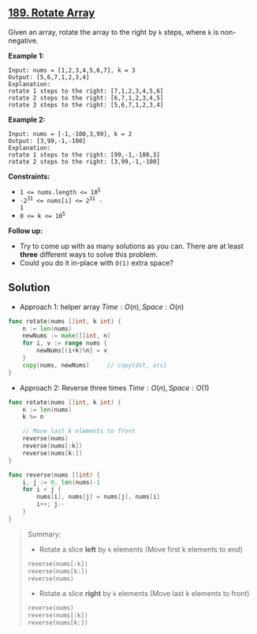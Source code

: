 ## [189. Rotate Array](https://leetcode.com/problems/rotate-array/)


Given an array, rotate the array to the right by `k` steps, where `k` is non-negative.

**Example 1:**

```
Input: nums = [1,2,3,4,5,6,7], k = 3
Output: [5,6,7,1,2,3,4]
Explanation:
rotate 1 steps to the right: [7,1,2,3,4,5,6]
rotate 2 steps to the right: [6,7,1,2,3,4,5]
rotate 3 steps to the right: [5,6,7,1,2,3,4]
```

**Example 2:**

```
Input: nums = [-1,-100,3,99], k = 2
Output: [3,99,-1,-100]
Explanation: 
rotate 1 steps to the right: [99,-1,-100,3]
rotate 2 steps to the right: [3,99,-1,-100]
```

**Constraints:**

*   <code>1 <= nums.length <= 10<sup>5</sup></code>
*   <code>-2<sup>31</sup> <= nums[i] <= 2<sup>31</sup> - 1</code>
*   <code>0 <= k <= 10<sup>5</sup></code>

**Follow up:**

*   Try to come up with as many solutions as you can. There are at least **three** different ways to solve this problem.
*   Could you do it in-place with `O(1)` extra space?



## Solution

- Approach 1: helper array	$Time: O(n), Space: O(n)$ 

```go
func rotate(nums []int, k int) {
    n := len(nums)
    newNums := make([]int, n)
    for i, v := range nums {
        newNums[(i+k)%n] = v
    }
    copy(nums, newNums)     // copy(dst, src)
}
```



- Approach 2: Reverse three times	$Time: O(n), Space: O(1)$ 

```go
func rotate(nums []int, k int) {
	n := len(nums)
	k %= n

	// Move last k elements to front
	reverse(nums)
	reverse(nums[:k])
	reverse(nums[k:])
}

func reverse(nums []int) {
	i, j := 0, len(nums)-1
	for i < j {
		nums[i], nums[j] = nums[j], nums[i]
		i++; j--
	}
}
```

> Summary:
>
> - Rotate a slice **left** by `k` elements (Move first k elements to end)
>
> ```go
> reverse(nums[:k])
> reverse(nums[k:])
> reverse(nums)
> ```
>
> - Rotate a slice **right** by `k` elements (Move last k elements to front)
>
> ```go
> reverse(nums)
> reverse(nums[:k])
> reverse(nums[k:])
> ```

